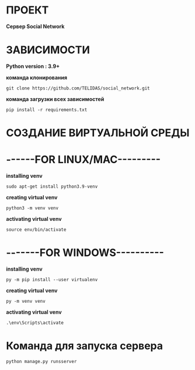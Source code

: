 # ПРОЕКТ

**Сервер Social Network**

# ЗАВИСИМОСТИ

**Python version : 3.9+**

**команда клонирования**

    git clone https://github.com/TELIDAS/social_network.git

**команда загрузки всех зависимостей**

    pip install -r requirements.txt

# СОЗДАНИЕ ВИРТУАЛЬНОЙ СРЕДЫ

# ------FOR LINUX/MAC---------
**installing venv** 

    sudo apt-get install python3.9-venv
**creating virtual venv**

    python3 -m venv venv
**activating virtual venv**

    source env/bin/activate

# -------FOR WINDOWS----------
**installing venv**

    py -m pip install --user virtualenv
**creating virtual venv**

    py -m venv venv
**activating virtual venv**

    .\env\Scripts\activate

# Команда для запуска сервера

    python manage.py runsserver
